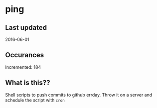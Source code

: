 # ping

## Last updated
2016-06-01

## Occurances
Incremented: 184

## What is this?? 
Shell scripts to push commits to github errday. Throw it on a server and schedule the script with `cron`
